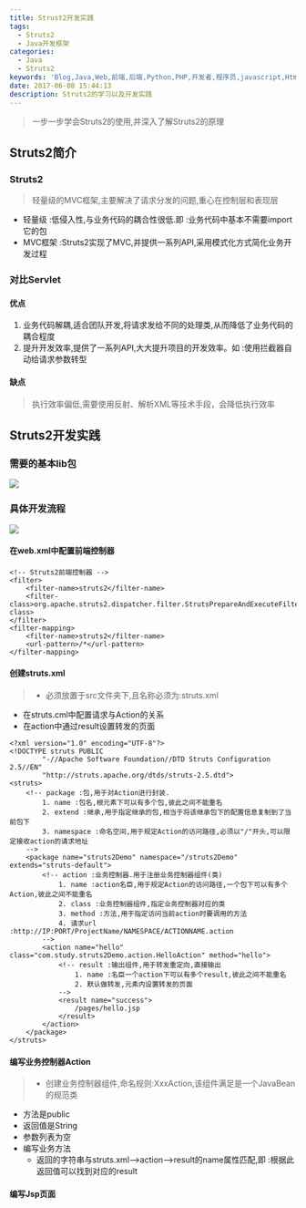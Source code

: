```yaml
---
title: Strust2开发实践
tags:
  - Struts2
  - Java开发框架
categories:
  - Java
  - Struts2
keywords: 'Blog,Java,Web,前端,后端,Python,PHP,开发者,程序员,javascript,Html,maven,gitHub,学习分享,编程'
date: 2017-06-08 15:44:13
description: Struts2的学习以及开发实践
---
```

> 一步一步学会Struts2的使用,并深入了解Struts2的原理
<!-- more -->

## Struts2简介
### Struts2
>轻量级的MVC框架,主要解决了请求分发的问题,重心在控制层和表现层
- 轻量级 :低侵入性,与业务代码的耦合性很低.即 :业务代码中基本不需要import它的包
- MVC框架 :Struts2实现了MVC,并提供一系列API,采用模式化方式简化业务开发过程

### 对比Servlet

#### 优点
>  
1. 业务代码解耦,适合团队开发,将请求发给不同的处理类,从而降低了业务代码的耦合程度
2. 提升开发效率,提供了一系列API,大大提升项目的开发效率。如 :使用拦截器自动给请求参数转型

#### 缺点
> 执行效率偏低,需要使用反射、解析XML等技术手段，会降低执行效率

## Struts2开发实践

### 需要的基本lib包
![](http://or5qwkb5l.bkt.clouddn.com/struts_libs.png)

### 具体开发流程
 ![](http://or5qwkb5l.bkt.clouddn.com/struts2_request.jpg )

#### 在web.xml中配置前端控制器
```
<!-- Struts2前端控制器 -->
<filter>
    <filter-name>struts2</filter-name>
    <filter-class>org.apache.struts2.dispatcher.filter.StrutsPrepareAndExecuteFilter</filter-class>
</filter>
<filter-mapping>
    <filter-name>struts2</filter-name>
    <url-pattern>/*</url-pattern>
</filter-mapping>
```

#### 创建struts.xml
> - 必须放置于src文件夹下,且名称必须为:struts.xml
- 在struts.cml中配置请求与Action的关系
- 在action中通过result设置转发的页面
```
<?xml version="1.0" encoding="UTF-8"?>
<!DOCTYPE struts PUBLIC
        "-//Apache Software Foundation//DTD Struts Configuration 2.5//EN"
        "http://struts.apache.org/dtds/struts-2.5.dtd">
<struts>
    <!-- package :包,用于对Action进行封装.
        1. name :包名,根元素下可以有多个包,彼此之间不能重名
        2. extend :继承,用于指定继承的包,相当于将该继承包下的配置信息复制到了当前包下
        3. namespace :命名空间,用于规定Action的访问路径,必须以"/"开头,可以限定接收action的请求地址
    -->
    <package name="struts2Demo" namespace="/struts2Demo" extends="struts-default">
        <!-- action :业务控制器.用于注册业务控制器组件(类)
            1. name :action名臣,用于规定Action的访问路径,一个包下可以有多个Action,彼此之间不能重名
            2. class :业务控制器组件,指定业务控制器对应的类
            3. method :方法,用于指定访问当前action时要调用的方法
            4. 请求url :http://IP:PORT/ProjectName/NAMESPACE/ACTIONNAME.action
        -->
        <action name="hello" class="com.study.struts2Demo.action.HelloAction" method="hello">
            <!-- result :输出组件,用于转发重定向,直接输出
                1. name :名臣一个action下可以有多个result,彼此之间不能重名
                2. 默认做转发,元素内设置转发的页面
            -->
            <result name="success">
                /pages/hello.jsp
            </result>
        </action>
    </package>
</struts>
```

#### 编写业务控制器Action
> - 创建业务控制器组件,命名规则:XxxAction,该组件满足是一个JavaBean的规范类
 - 方法是public
 - 返回值是String
 - 参数列表为空
 - 编写业务方法
   - 返回的字符串与struts.xml-->action-->result的name属性匹配,即 :根据此返回值可以找到对应的result

#### 编写Jsp页面
